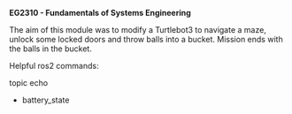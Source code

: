 **EG2310 - Fundamentals of Systems Engineering**

The aim of this module was to modify a Turtlebot3 to navigate a maze, unlock some locked doors and throw balls into a bucket. Mission ends with the balls in the bucket.

Helpful ros2 commands:

topic echo
- battery_state
